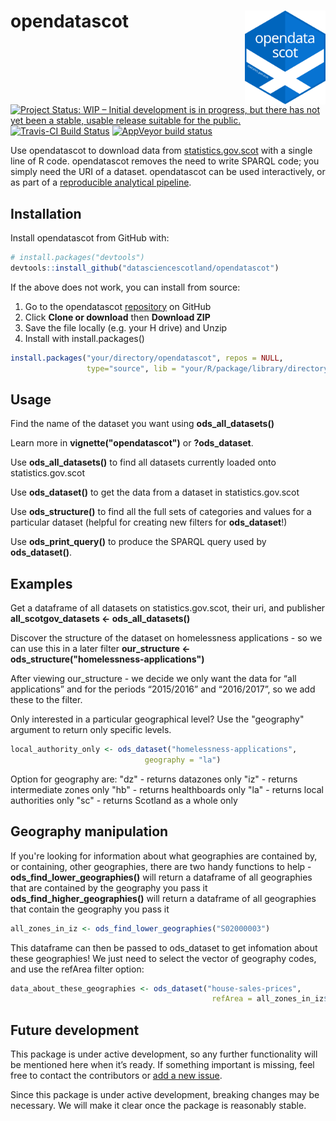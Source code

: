 <!-- README.md is generated from README.Rmd. Please edit that file -->
opendatascot <img src = "man/figures/logo_new.svg" align = "right" height = 150/>
=============================================================================

[![Project Status: WIP – Initial development is in progress, but there has not yet been a stable, usable release suitable for the public.](https://www.repostatus.org/badges/latest/wip.svg)](https://www.repostatus.org/#wip) [![Travis-CI Build Status](https://travis-ci.org/datasciencescotland/opendatascot.svg?branch=master)](https://travis-ci.org/datasciencescotland/opendatascot) [![AppVeyor build status](https://ci.appveyor.com/api/projects/status/github/datasciencescotland/opendatascot?branch=master&svg=true)](https://ci.appveyor.com/project/datasciencescotland/opendatascot)

Use opendatascot to download data from [statistics.gov.scot](http://statistics.gov.scot/home) with a single line of R code. opendatascot removes the need to write SPARQL code; you simply need the URI of a dataset. opendatascot can be used interactively, or as part of a [reproducible analytical pipeline](https://ukgovdatascience.github.io/rap_companion/).

Installation
------------

Install opendatascot from GitHub with:

``` r
# install.packages("devtools")
devtools::install_github("datasciencescotland/opendatascot")
```

If the above does not work, you can install from source:

1.  Go to the opendatascot [repository](https://github.com/datasciencescotland/opendatascot) on GitHub
2.  Click **Clone or download** then **Download ZIP**
3.  Save the file locally (e.g. your H drive) and Unzip
4.  Install with install.packages()

<!-- end list -->
``` r
install.packages("your/directory/opendatascot", repos = NULL,
                 type="source", lib = "your/R/package/library/directory")
```

Usage
-----

Find the name of the dataset you want using **ods\_all\_datasets()**

Learn more in **vignette("opendatascot")** or **?ods\_dataset**.

Use **ods\_all\_datasets()** to find all datasets currently loaded onto statistics.gov.scot

Use **ods\_dataset()** to get the data from a dataset in statistics.gov.scot

Use **ods\_structure()** to find all the full sets of categories and values for a particular dataset (helpful for creating new filters for **ods\_dataset**!)

Use **ods\_print\_query()** to produce the SPARQL query used by **ods\_dataset()**.

Examples
--------

Get a dataframe of all datasets on statistics.gov.scot, their uri, and publisher **all\_scotgov\_datasets &lt;- ods\_all\_datasets()**

Discover the structure of the dataset on homelessness applications - so we can use this in a later filter **our\_structure &lt;- ods\_structure("homelessness-applications")**

After viewing our\_structure - we decide we only want the data for “all applications” and for the periods “2015/2016” and “2016/2017”, so we add these to the filter.

Only interested in a particular geographical level? Use the "geography" argument to return only specific levels.

``` r
local_authority_only <- ods_dataset("homelessness-applications",
                              geography = "la")
```

Option for geography are: "dz" - returns datazones only "iz" - returns intermediate zones only "hb" - returns healthboards only "la" - returns local authorities only "sc" - returns Scotland as a whole only

Geography manipulation
----------------------

If you're looking for information about what geographies are contained by, or containing, other geographies, there are two handy functions to help - **ods\_find\_lower\_geographies()** will return a dataframe of all geographies that are contained by the geography you pass it **ods\_find\_higher\_geographies()** will return a dataframe of all geographies that contain the geography you pass it

``` r
all_zones_in_iz <- ods_find_lower_geographies("S02000003")
```

This dataframe can then be passed to ods\_dataset to get infomation about these geographies! We just need to select the vector of geography codes, and use the refArea filter option:

``` r
data_about_these_geographies <- ods_dataset("house-sales-prices",
                                             refArea = all_zones_in_iz$geography)
```

Future development
------------------

This package is under active development, so any further functionality will be mentioned here when it’s ready. If something important is missing, feel free to contact the contributors or [add a new issue](https://github.com/jsphdms/opendatascot/issues).

Since this package is under active development, breaking changes may be necessary. We will make it clear once the package is reasonably stable.
